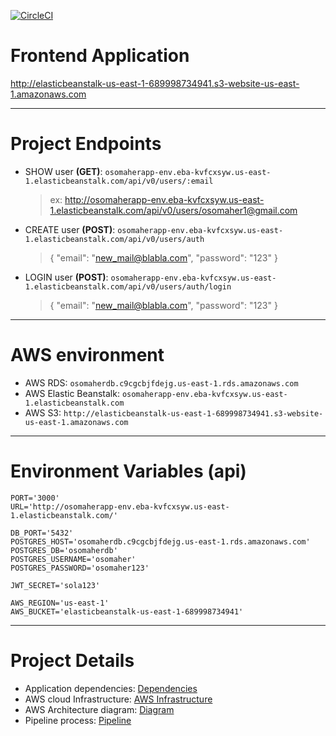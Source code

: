 [![CircleCI](https://circleci.com/gh/circleci/circleci-docs.svg?style=svg)](https://circleci.com/gh/circleci/circleci-docs)

# Frontend Application
http://elasticbeanstalk-us-east-1-689998734941.s3-website-us-east-1.amazonaws.com

---

# Project Endpoints
- SHOW user **(GET)**: ```osomaherapp-env.eba-kvfcxsyw.us-east-1.elasticbeanstalk.com/api/v0/users/:email```


  >ex: http://osomaherapp-env.eba-kvfcxsyw.us-east-1.elasticbeanstalk.com/api/v0/users/osomaher1@gmail.com

- CREATE user **(POST)**: ```osomaherapp-env.eba-kvfcxsyw.us-east-1.elasticbeanstalk.com/api/v0/users/auth```

    >{
        "email": "new_mail@blabla.com",
        "password": "123"
    }

- LOGIN user **(POST)**: ```osomaherapp-env.eba-kvfcxsyw.us-east-1.elasticbeanstalk.com/api/v0/users/auth/login```

    >{
        "email": "new_mail@blabla.com",
        "password": "123"
    }

---

# AWS environment
- AWS RDS: ```osomaherdb.c9cgcbjfdejg.us-east-1.rds.amazonaws.com```
- AWS Elastic Beanstalk: ```osomaherapp-env.eba-kvfcxsyw.us-east-1.elasticbeanstalk.com```
- AWS S3: ```http://elasticbeanstalk-us-east-1-689998734941.s3-website-us-east-1.amazonaws.com```

---

# Environment Variables (api)
```
PORT='3000'
URL='http://osomaherapp-env.eba-kvfcxsyw.us-east-1.elasticbeanstalk.com/'

DB_PORT='5432'
POSTGRES_HOST='osomaherdb.c9cgcbjfdejg.us-east-1.rds.amazonaws.com'
POSTGRES_DB='osomaherdb'
POSTGRES_USERNAME='osomaher'
POSTGRES_PASSWORD='osomaher123'

JWT_SECRET='sola123'

AWS_REGION='us-east-1'
AWS_BUCKET='elasticbeanstalk-us-east-1-689998734941'
```
---
# Project Details
- Application dependencies: [Dependencies](./docs/app_dependencies.md)
- AWS cloud Infrastructure: [AWS Infrastructure](./docs/Infrastructure_description.md)
- AWS Architecture diagram: [Diagram](./docs/architecture_diagram.md)
- Pipeline process: [Pipeline](./docs/pipeline_process.md)
